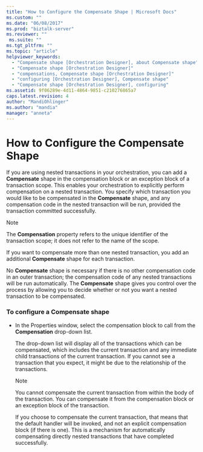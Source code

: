 ```yaml
---
title: "How to Configure the Compensate Shape | Microsoft Docs"
ms.custom: ""
ms.date: "06/08/2017"
ms.prod: "biztalk-server"
ms.reviewer: ""
 ms.suite: ""
ms.tgt_pltfrm: ""
ms.topic: "article"
helpviewer_keywords: 
  - "Compensate shape [Orchestration Designer], about Compensate shape"
  - "Compensate shape [Orchestration Designer]"
  - "compensations, Compensate shape [Orchestration Designer]"
  - "configuring [Orchestration Designer], Compensate shape"
  - "Compensate shape [Orchestration Designer], configuring"
ms.assetid: 9f06289e-4d11-4864-9851-c210276865a7
caps.latest.revision: 4
author: "MandiOhlinger"
ms.author: "mandia"
manager: "anneta"
---
```

# How to Configure the Compensate Shape
If you are using nested transactions in your orchestration, you can add a **Compensate** shape in the compensation block or an exception block of a transaction scope. This enables your orchestration to explicitly perform compensation on a nested transaction. You specify which transaction you would like to be compensated in the **Compensate** shape, and any compensation code in the nested transaction will be run, provided the transaction committed successfully.  
  
> [!NOTE]
>  The **Compensation** property refers to the unique identifier of the transaction scope; it does not refer to the name of the scope.  
  
 If you want to compensate more than one nested transaction, you add an additional **Compensate** shape for each transaction.  
  
 No **Compensate** shape is necessary if there is no other compensation code in an outer transaction; the compensation code of any nested transactions will be run automatically. The **Compensate** shape gives you control over the process by allowing you to decide whether or not you want a nested transaction to be compensated.  
  
### To configure a Compensate shape  
  
-   In the Properties window, select the compensation block to call from the **Compensation** drop-down list.  
  
     The drop-down list will display all of the transactions which can be compensated, which includes the current transaction and any immediate child transactions of the current transaction. If you cannot see a transaction that you expect, it might be due to the relationship of the transactions.  
  
    > [!NOTE]
    >  You cannot compensate the current transaction from within the body of the transaction.  You can compensate it from the compensation block or an exception block of the transaction.  
  
     If you choose to compensate the current transaction, that means that the default handler will be invoked, and not an explicit compensation block (if there is one). This is a mechanism for automatically compensating directly nested transactions that have completed successfully.